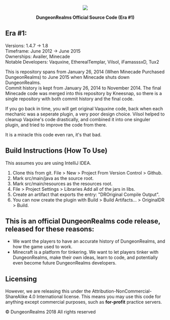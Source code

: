 <p align="center"> 
<img src="http://i.imgur.com/HSCayEW.png">
</p>
<p align="center">
<b>DungeonRealms Official Source Code (Era #1)</b>
</p>


## Era #1:
Versions: 1.4.7 -> 1.8  
Timeframe: June 2012 -> June 2015  
Ownerships: Availer, Minecade  
Notable Developers: Vaquxine, EtherealTemplar, Vilsol, iFamasssxD, Tux2

This is repository spans from January 26, 2014 (When Minecade Purchased DungeonRealms) to June 2015 when Minecade shuts down DungeonRealms.   
Commit history is kept from January 26, 2014 to November 2014. The final Minecade code was merged into this repository by Kneesnap, so there is a single repository with both commit history and the final code.

If you go back in time, you will get original Vaquxine code, back when each mechanic was a seperate plugin, a very poor design choice.
Vilsol helped to cleanup Vaqxine's code drastically, and combined it into one singuler plugin, and tried to improve the code from there.

It is a miracle this code even ran, it's that bad.

## Build Instructions (How To Use)
This assumes you are using IntelliJ IDEA.
1. Clone this from git. File > New > Project From Version Control > Github.
2. Mark src/main/java as the source root.
3. Mark src/main/resources as the resources root.
4. File > Project Settings > Libraries Add all of the jars in libs.
5. Create an artifact that exports the entry: "DROriginal Compile Output".
6. You can now create the plugin with Build > Build Artifacts... > OriginalDR > Build.

## This is an official DungeonRealms code release, released for these reasons:
 - We want the players to have an accurate history of DungeonRealms, and how the game used to work.
 - Minecraft is a platform for tinkering. We want to let players tinker with DungeonRealms, make their own ideas, learn to code, and potentially even become future DungeonRealms developers.

## Licensing
However, we are releasing this under the Attribution-NonCommercial-ShareAlike 4.0 International license.
This means you may use this code for anything except commercial purposes, such as <b>for-profit</b> practice servers.

© DungeonRealms 2018 All rights reserved
